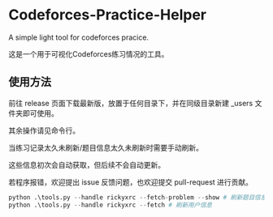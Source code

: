 # Codeforces-Practice-Helper
A simple light tool for codeforces pracice.

这是一个用于可视化Codeforces练习情况的工具。

## 使用方法

前往 release 页面下载最新版，放置于任何目录下，并在同级目录新建 _users 文件夹即可使用。

其余操作请见命令行。

当练习记录太久未刷新/题目信息太久未刷新时需要手动刷新。

这些信息初次会自动获取，但后续不会自动更新。

若程序报错，欢迎提出 issue 反馈问题，也欢迎提交 pull-request 进行贡献。

```py
python .\tools.py --handle rickyxrc --fetch-problem --show # 刷新题目信息
python .\tools.py --handle rickyxrc --fetch # 刷新用户信息
```
